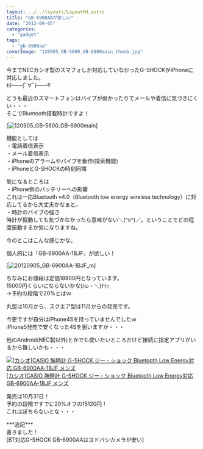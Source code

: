 ```yaml
---
layout: ../../layouts/LayoutMd.astro
title: "GB-6900AAが欲しい"
date: "2012-09-05"
categories: 
  - "gadget"
tags: 
  - "gb-6900aa"
coverImage: "120905_GB-5600_GB-6900main_thumb.jpg"
---
```


今までNECカシオ製のスマフォしか対応していなかったG-SHOCKがiPhoneに対応しました。  
ｷﾀ――(ﾟ∀ﾟ)――!!

どうも最近のスマートフォンはバイブが弱かったりでメールや着信に気づきにくい・・・  
そこでBluetooth搭載時計ですよ！

[![120905_GB-5600_GB-6900main](/archive/images/120905_GB-5600_GB-6900main_thumb.jpg "120905_GB-5600_GB-6900main")]

機能としては  
・電話着信表示  
・メール着信表示  
・iPhoneのアラームやバイブを動作(探索機能)  
・iPhoneとG-SHOCKの時刻同期

気になるところは  
・iPhone側のバッテリーへの影響  
これは一応Bluetooth v4.0（Bluetooth low energy wireless technology）に対応してるから大丈夫かなぁと。  
・時計のバイブの強さ  
時計が振動しても気づかなかったら意味がない＼(^o^)／。ということでどの程度振動するか気になりますね。

今のとこはこんな感じかな。

個人的には「GB-6900AA-1BJF」が欲しい！

[![20120905_GB-6900AA-1BJF_m](/archive/images/20120905_GB-6900AA-1BJF_m_thumb.jpg "20120905_GB-6900AA-1BJF_m")]

ちなみにお値段は定価18900円となっています。  
15000円くらいにならないかな(/ω・＼)ﾁﾗｯ  
→予約の段階で20%とはｗ

丸型は10月から、スクエア型は11月からの発売です。

今更ですが自分はiPhone4Sを持っていませんでしたｗ  
iPhone5発売で安くなった4Sを狙いますか・・・

他のAndroid(NEC製以外)とかでも使いたいところだけど接続に指定アプリがいるから難しいかも・・・

[![[カシオ]CASIO 腕時計 G-SHOCK ジー・ショック Bluetooth Low Energy対応   GB-6900AA-1BJF メンズ](/archive/images/41z3vvsyxhL._SL75_.jpg)  
\[カシオ\]CASIO 腕時計 G-SHOCK ジー・ショック Bluetooth Low Energy対応 GB-6900AA-1BJF メンズ  
](https://www.amazon.co.jp/exec/obidos/ASIN/B009ELZ92A/mizuka123-22/ref=nosim)

発売は10月31日！  
予約の段階ですでに20%オフの15120円！  
これはぽちらないとな・・・  
  
\*\*\*追記\*\*\*  
書きました！  
[BT対応G-SHOCK GB-6900AAはヨドバシカメラが安い]

